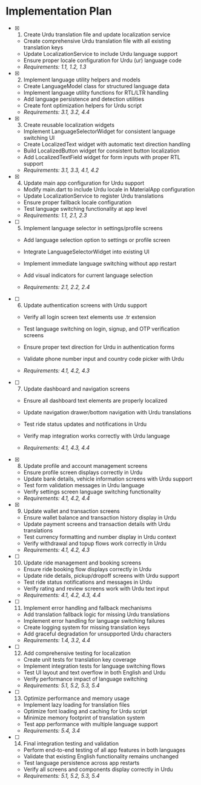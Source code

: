 # Implementation Plan

- [x] 1. Create Urdu translation file and update localization service





  - Create comprehensive Urdu translation file with all existing translation keys
  - Update LocalizationService to include Urdu language support
  - Ensure proper locale configuration for Urdu (ur) language code
  - _Requirements: 1.1, 1.2, 1.3_

- [x] 2. Implement language utility helpers and models


  - Create LanguageModel class for structured language data
  - Implement language utility functions for RTL/LTR handling
  - Add language persistence and detection utilities
  - Create font optimization helpers for Urdu script
  - _Requirements: 3.1, 3.2, 4.4_

- [x] 3. Create reusable localization widgets


  - Implement LanguageSelectorWidget for consistent language switching UI
  - Create LocalizedText widget with automatic text direction handling
  - Build LocalizedButton widget for consistent button localization
  - Add LocalizedTextField widget for form inputs with proper RTL support
  - _Requirements: 3.1, 3.3, 4.1, 4.2_

- [x] 4. Update main app configuration for Urdu support

  - Modify main.dart to include Urdu locale in MaterialApp configuration
  - Update LocalizationService to register Urdu translations
  - Ensure proper fallback locale configuration
  - Test language switching functionality at app level
  - _Requirements: 1.1, 2.1, 2.3_



- [ ] 5. Implement language selector in settings/profile screens
  - Add language selection option to settings or profile screen
  - Integrate LanguageSelectorWidget into existing UI
  - Implement immediate language switching without app restart

  - Add visual indicators for current language selection
  - _Requirements: 2.1, 2.2, 2.4_

- [ ] 6. Update authentication screens with Urdu support


  - Verify all login screen text elements use .tr extension
  - Test language switching on login, signup, and OTP verification screens

  - Ensure proper text direction for Urdu in authentication forms
  - Validate phone number input and country code picker with Urdu
  - _Requirements: 4.1, 4.2, 4.3_

- [ ] 7. Update dashboard and navigation screens
  - Ensure all dashboard text elements are properly localized

  - Update navigation drawer/bottom navigation with Urdu translations
  - Test ride status updates and notifications in Urdu
  - Verify map integration works correctly with Urdu language
  - _Requirements: 4.1, 4.3, 4.4_

- [x] 8. Update profile and account management screens

  - Ensure profile screen displays correctly in Urdu
  - Update bank details, vehicle information screens with Urdu support
  - Test form validation messages in Urdu language
  - Verify settings screen language switching functionality
  - _Requirements: 4.1, 4.2, 4.4_



- [x] 9. Update wallet and transaction screens



  - Ensure wallet balance and transaction history display in Urdu
  - Update payment screens and transaction details with Urdu translations
  - Test currency formatting and number display in Urdu context
  - Verify withdrawal and topup flows work correctly in Urdu
  - _Requirements: 4.1, 4.2, 4.3_

- [ ] 10. Update ride management and booking screens
  - Ensure ride booking flow displays correctly in Urdu
  - Update ride details, pickup/dropoff screens with Urdu support
  - Test ride status notifications and messages in Urdu
  - Verify rating and review screens work with Urdu text input
  - _Requirements: 4.1, 4.2, 4.3, 4.4_

- [ ] 11. Implement error handling and fallback mechanisms
  - Add translation fallback logic for missing Urdu translations
  - Implement error handling for language switching failures
  - Create logging system for missing translation keys
  - Add graceful degradation for unsupported Urdu characters
  - _Requirements: 1.4, 3.2, 4.4_

- [ ] 12. Add comprehensive testing for localization
  - Create unit tests for translation key coverage
  - Implement integration tests for language switching flows
  - Test UI layout and text overflow in both English and Urdu
  - Verify performance impact of language switching
  - _Requirements: 5.1, 5.2, 5.3, 5.4_

- [ ] 13. Optimize performance and memory usage
  - Implement lazy loading for translation files
  - Optimize font loading and caching for Urdu script
  - Minimize memory footprint of translation system
  - Test app performance with multiple language support
  - _Requirements: 5.4, 3.4_

- [ ] 14. Final integration testing and validation
  - Perform end-to-end testing of all app features in both languages
  - Validate that existing English functionality remains unchanged
  - Test language persistence across app restarts
  - Verify all screens and components display correctly in Urdu
  - _Requirements: 5.1, 5.2, 5.3, 5.4_
